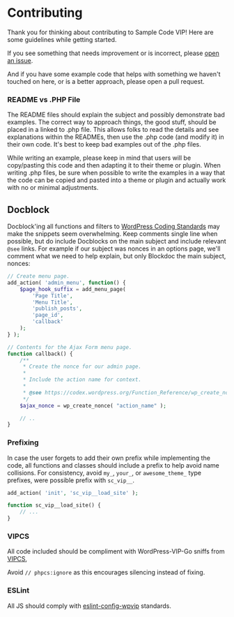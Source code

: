 # Contributing

Thank you for thinking about contributing to Sample Code VIP! Here are some guidelines while getting started.

If you see something that needs improvement or is incorrect, please [open an issue](https://github.com/Automattic/sample-code-vip/issues).

And if you have some example code that helps with something we haven't touched on here, or is a better approach, please open a pull request.

### README vs .PHP File

The README files should explain the subject and possibly demonstrate bad examples. The correct way to approach things, the good stuff, should be placed in a linked to .php file. This allows folks to read the details and see explanations within the READMEs, then use the .php code (and modify it) in their own code. It's best to keep bad examples out of the .php files.

While writing an example, please keep in mind that users will be copy/pasting this code and then adapting it to their theme or plugin. When writing .php files, be sure when possible to write the examples in a way that the code can be copied and pasted into a theme or plugin and actually work with no or minimal adjustments.

## Docblock

Docblock'ing all functions and filters to [WordPress Coding Standards](https://make.wordpress.org/core/handbook/best-practices/coding-standards/php/) may make the snippets seem overwhelming. Keep comments single line when possible, but do include Docblocks on the main subject and include relevant `@see` links. For example if our subject was nonces in an options page, we'll comment what we need to help explain, but only Blockdoc the main subject, nonces:

```php
// Create menu page.
add_action( 'admin_menu', function() {
	$page_hook_suffix = add_menu_page(
		'Page Title',
		'Menu Title',
		'publish_posts',
		'page_id',
		'callback'
	);
} );

// Contents for the Ajax Form menu page.
function callback() {
	/**
	 * Create the nonce for our admin page.
	 *
	 * Include the action name for context.
	 *
	 * @see https://codex.wordpress.org/Function_Reference/wp_create_nonce
	 */
	$ajax_nonce = wp_create_nonce( "action_name" );

	// ..
}
```

### Prefixing

In case the user forgets to add their own prefix while implementing the code, all functions and classes should include a prefix to help avoid name collisions. For consistency, avoid `my_`, `your_`, or `awesome_theme_` type prefixes, were possible prefix with `sc_vip__`.

```php
add_action( 'init', 'sc_vip__load_site' );

function sc_vip__load_site() {
    // ...
}
```

### VIPCS

All code included should be compliment with WordPress-VIP-Go sniffs from [VIPCS](https://github.com/Automattic/VIP-Coding-Standards),

Avoid `// phpcs:ignore` as this encourages silencing instead of fixing.

### ESLint

All JS should comply with [eslint-config-wpvip](https://github.com/Automattic/eslint-config-wpvip) standards.